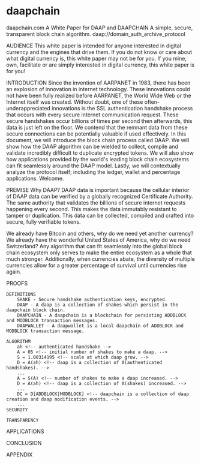 # daapchain
daapchain.com
A White Paper for DAAP and DAAPCHAIN
A simple, secure, transparent block chain algorithm.
daap://domain_auth_archive_protocol


AUDIENCE
	This white paper is intended for anyone interested in digital currency and the engines that drive them. If you do not know or care about what digital currency is, this white paper may not be for you. If you mine, own, facilitate or are simply interested in digital currency, this white paper is for you!

INTRODUCTION
	Since the invention of AARPANET in 1983, there has been an explosion of innovation in internet technology. These innovations could not have been fully realized before AARPANET, the World Wide Web or the Internet itself was created. Without doubt, one of these often-underappreciated innovations is the SSL authentication handshake process that occurs with every secure internet communication request. These secure handshakes occur billions of times per second then afterwards, this data is just left on the floor. We contend that the remnant data from these secure connections can be potentially valuable if used effectively. In this document, we will introduce the block chain process called DAAP. We will show how the DAAP algorithm can be wielded to collect, compile and validate incredibly difficult to duplicate encrypted tokens. We will also show how applications provided by the world's leading block chain ecosystems can fit seamlessly around the DAAP model. Lastly, we will contextually analyze the protocol itself; including the ledger, wallet and percentage applications. Welcome.

PREMISE
	Why DAAP?
	DAAP data is important because the cellular interior of DAAP data can be verified by a globally recognized Certificate Authority. The same authority that validates the billions of secure internet requests happening every second. This makes the data immutably resistant to tamper or duplication. This data can be collected, compiled and crafted into secure, fully verifiable tokens.

We already have Bitcoin and others, why do we need yet another currency?
	We already have the wonderful United States of America, why do we need Switzerland? Any algorithm that can fit seamlessly into the global block chain ecosystem only serves to make the entire ecosystem as a whole that much stronger. Additionally, when currencies abate, the diversity of multiple currencies allow for a greater percentage of survival until currencies rise again.

PROOFS

	DEFINITIONS
		SHAKE - Secure handshake authentication keys, encrypted.
		DAAP - A daap is a collection of shakes which persist in the daapchain block chain.
		DAAPCHAIN - A daapchain is a blockchain for persisting ADDBLOCK and MODBLOCK transaction messages. 
		DAAPWALLET - A daapwallet is a local daapchain of ADDBLOCK and MODBLOCK transaction message.	

	ALGORITHM
		ah <!-- authenticated handshake -->
		A = 05 <!-- initial number of shakes to make a daap. -->
		S = 1.00314195 <!-- scale at which daap grow. -->
		D = A(ah) <!-- daap is a collection of A(authenticated handshakes). -->
		...
		A = S(A) <!-- number of shakes to make a daap increased. -->
		D = A(ah) <!-- daap is a collection of A(shakes) increased. -->
		...
		DC = D[ADDBLOCK|MODBLOCK] <!-- daapchain is a collection of daap creation and daap modification events. -->
		...
	SECURITY

	TRANSPARENCY

APPLICATIONS	

CONCLUSION

APPENDIX
